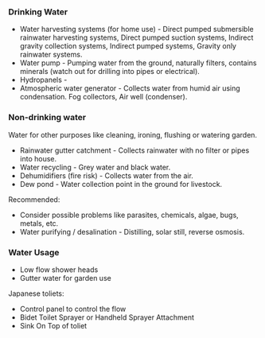 
### Drinking Water
- Water harvesting systems (for home use) - Direct pumped submersible rainwater harvesting systems, Direct pumped suction systems, Indirect gravity collection systems, Indirect pumped systems, Gravity only rainwater systems.
- Water pump - Pumping water from the ground, naturally filters, contains minerals (watch out for drilling into pipes or electrical).
- Hydropanels - 
- Atmospheric water generator - Collects water from humid air using condensation. Fog collectors, Air well (condenser).

### Non-drinking water
Water for other purposes like cleaning, ironing, flushing or watering garden.
- Rainwater gutter catchment - Collects rainwater with no filter or pipes into house.
- Water recycling - Grey water and black water.
- Dehumidifiers (fire risk) - Collects water from the air.
- Dew pond - Water collection point in the ground for livestock.

Recommended:
- Consider possible problems like parasites, chemicals, algae, bugs, metals, etc.
- Water purifying / desalination - Distilling, solar still, reverse osmosis.

### Water Usage
- Low flow shower heads
- Gutter water for garden use

Japanese toliets:
- Control panel to control the flow
- Bidet Toilet Sprayer or Handheld Sprayer Attachment
- Sink On Top of toliet
